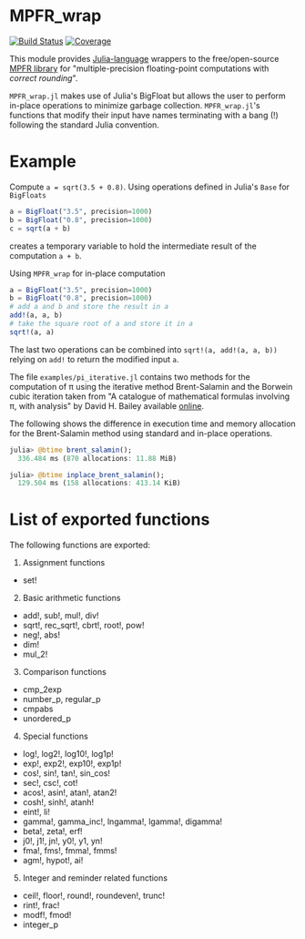 # MPFR_wrap

[![Build Status](https://travis-ci.com/michele.zaffalon@gmail.com/MPFR_wrap.jl.svg?branch=master)](https://travis-ci.com/michele.zaffalon@gmail.com/MPFR_wrap.jl)
[![Coverage](https://codecov.io/gh/michele.zaffalon@gmail.com/MPFR_wrap.jl/branch/master/graph/badge.svg)](https://codecov.io/gh/michele.zaffalon@gmail.com/MPFR_wrap.jl)

This module provides [Julia-language](https://julialang.org) wrappers
to the free/open-source [MPFR library](https://www.mpfr.org/) for
"multiple-precision floating-point computations with _correct
rounding_".

`MPFR_wrap.jl` makes use of Julia's BigFloat but allows the user to
perform in-place operations to minimize garbage
collection. `MPFR_wrap.jl`'s functions that modify their input have
names terminating with a bang (!) following the standard Julia
convention.

# Example

Compute `a = sqrt(3.5 + 0.8)`. Using operations defined in Julia's
`Base` for `BigFloats`
```julia
a = BigFloat("3.5", precision=1000)
b = BigFloat("0.8", precision=1000)
c = sqrt(a + b)
```
creates a temporary variable to hold the intermediate result of the
computation `a + b`.

Using `MPFR_wrap` for in-place computation
```julia
a = BigFloat("3.5", precision=1000)
b = BigFloat("0.8", precision=1000)
# add a and b and store the result in a
add!(a, a, b)
# take the square root of a and store it in a
sqrt!(a, a)
```
The last two operations can be combined into `sqrt!(a, add!(a, a, b))`
relying on `add!` to return the modified input `a`.

The file ``examples/pi_iterative.jl`` contains two methods for the
computation of π using the iterative method Brent-Salamin and the
Borwein cubic iteration taken from "A catalogue of mathematical
formulas involving π, with analysis" by David H. Bailey available
[online](https://www.davidhbailey.com/dhbpapers/pi-formulas.pdf).

The following shows the difference in execution time and memory
allocation for the Brent-Salamin method using standard and in-place
operations.

```julia
julia> @btime brent_salamin();
  336.484 ms (870 allocations: 11.88 MiB)

julia> @btime inplace_brent_salamin();
  129.504 ms (158 allocations: 413.14 KiB)
```

# List of exported functions

The following functions are exported:

1. Assignment functions
  * set!
2. Basic arithmetic functions
  * add!, sub!, mul!, div!
  * sqrt!, rec_sqrt!, cbrt!, root!, pow!
  * neg!, abs!
  * dim!
  * mul_2!
3. Comparison functions
  * cmp_2exp
  * number_p, regular_p
  * cmpabs
  * unordered_p
4. Special functions
  * log!, log2!, log10!, log1p!
  * exp!, exp2!, exp10!, exp1p!
  * cos!, sin!, tan!, sin_cos!
  * sec!, csc!, cot!
  * acos!, asin!, atan!, atan2!
  * cosh!, sinh!, atanh!
  * eint!, li!
  * gamma!, gamma_inc!, lngamma!, lgamma!, digamma!
  * beta!, zeta!, erf!
  * j0!, j1!, jn!, y0!, y1, yn!
  * fma!, fms!, fmma!, fmms!
  * agm!, hypot!, ai!
5. Integer and reminder related functions
  * ceil!, floor!, round!, roundeven!, trunc!
  * rint!, frac!
  * modf!, fmod!
  * integer_p
